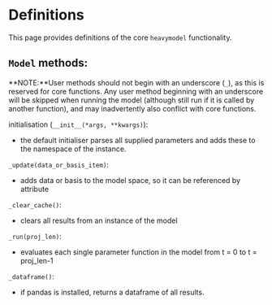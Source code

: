 # Definitions

This page provides definitions of the core `heavymodel` functionality.

## `Model` methods:

**NOTE:**User methods should not begin with an underscore (`_`), as this is reserved for core functions. Any user method beginning with an underscore will be skipped when running the model (although still run if it is called by another function), and may inadvertently also conflict with core functions.

initialisation (`__init__(*args, **kwargs)`):

 * the default initialiser parses all supplied parameters and adds these to the namespace of the instance.

`_update(data_or_basis_item)`:

 * adds data or basis to the model space, so it can be referenced by attribute

`_clear_cache()`:

* clears all results from an instance of the model

`_run(proj_len)`:

* evaluates each single parameter function in the model from t = 0 to t = proj_len-1

`_dataframe()`:

* if pandas is installed, returns a dataframe of all results.